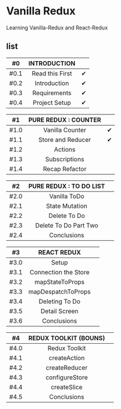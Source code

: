 # Vanilla Redux

Learning Vanilla-Redux and React-Redux

## list

|  #0  |  INTRODUCTION   |     |
| :--: | :-------------: | :-: |
| #0.1 | Read this First |  ✔  |
| #0.2 |  Introduction   |  ✔  |
| #0.3 |  Requirements   |  ✔  |
| #0.4 |  Project Setup  |  ✔  |

|  #1  | PURE REDUX : COUNTER |                    |
| :--: | :------------------: | :----------------: |
| #1.0 |   Vanilla Counter    |         ✔          |
| #1.1 |  Store and Reducer   | ✔ |
| #1.2 |       Actions        | |
| #1.3 |    Subscriptions     | |
| #1.4 |    Recap Refactor    | |

|  #2  | PURE REDUX : TO DO LIST |                    |
| :--: | :---------------------: | :----------------: |
| #2.0 |      Vanilla ToDo       | |
| #2.1 |     State Mutation      | |
| #2.2 |      Delete To Do       | |
| #2.3 |  Delete To Do Part Two  | |
| #2.4 |       Conclusions       | |

|  #3  |     REACT REDUX      |                    |
| :--: | :------------------: | :----------------: |
| #3.0 |        Setup         | |
| #3.1 | Connection the Store | |
| #3.2 |   mapStateToProps    | |
| #3.3 |  mapDespatchToProps  | |
| #3.4 |    Deleting To Do    | |
| #3.5 |    Detail Screen     | |
| #3.6 |     Conclusions      | |

|  #4  | REDUX TOOLKIT (BOUNS) |                    |
| :--: | :-------------------: | :----------------: |
| #4.0 |     Redux Toolkit     | |
| #4.1 |     createAction      | |
| #4.2 |     createReducer     | |
| #4.3 |    configureStore     | |
| #4.4 |      createSlice      | |
| #4.5 |      Conclusions      | |
